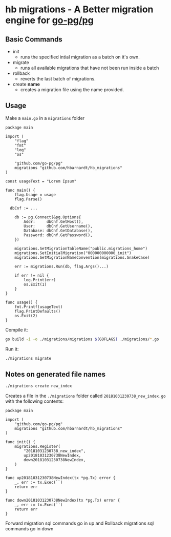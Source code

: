 # hb migrations - A Better migration engine for [go-pg/pg](https://github.com/go-pg/pg)

## Basic Commands
- init
  - runs the specified intial migration as a batch on it's own.
- migrate
  - runs all available migrations that have not been run inside a batch
- rollback 
  - reverts the last batch of migrations.
- create **name**
  - creates a migration file using the name provided.

## Usage
Make a `main.go` in a `migrations` folder

```golang
package main

import (
	"flag"
	"fmt"
	"log"
	"os"

	"github.com/go-pg/pg"
	migrations "github.com/hbarnardt/hb_migrations"
)

const usageText = "Lorem Ipsum"

func main() {
	flag.Usage = usage
	flag.Parse()

  dbCnf := ...

	db := pg.Connect(&pg.Options{
		Addr:     dbCnf.GetHost(),
		User:     dbCnf.GetUsername(),
		Database: dbCnf.GetDatabase(),
		Password: dbCnf.GetPassword(),
	})

	migrations.SetMigrationTableName("public.migrations_home")
	migrations.SetInitialMigration("000000000000_init")
	migrations.SetMigrationNameConvention(migrations.SnakeCase)

	err := migrations.Run(db, flag.Args()...)

	if err != nil {
		log.Print(err)
		os.Exit(1)
	}
}

func usage() {
	fmt.Printf(usageText)
	flag.PrintDefaults()
	os.Exit(2)
}
```

Compile it:
```bash
go build -i -o ./migrations/migrations $(GOFLAGS) ./migrations/*.go
```

Run it:
```bash
./migrations migrate
```

## Notes on generated file names
```bash
./migrations create new_index
```
Creates a file in the `./migrations` folder called `20181031230738_new_index.go` with the following contents:

```golang
package main

import (
	"github.com/go-pg/pg"
	migrations "github.com/hbarnardt/hb_migrations"
)

func init() {
	migrations.Register(
		"20181031230738_new_index",
		up20181031230738NewIndex,
		down20181031230738NewIndex,
	)
}

func up20181031230738NewIndex(tx *pg.Tx) error {
	_, err := tx.Exec(``)
	return err
}

func down20181031230738NewIndex(tx *pg.Tx) error {
	_, err := tx.Exec(``)
	return err
}
```

Forward migration sql commands go in up and Rollback migrations sql commands go in down
